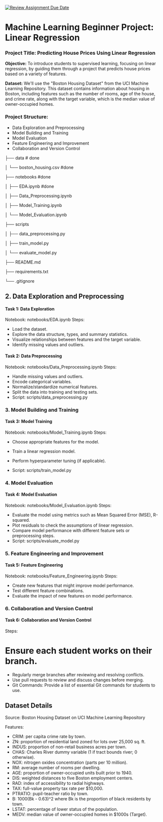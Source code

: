 [![Review Assignment Due Date](https://classroom.github.com/assets/deadline-readme-button-22041afd0340ce965d47ae6ef1cefeee28c7c493a6346c4f15d667ab976d596c.svg)](https://classroom.github.com/a/GGSndum_)
# Machine Learning Beginner Project: Linear Regression
### Project Title: Predicting House Prices Using Linear Regression

**Objective:** To introduce students to supervised learning, focusing on linear regression, by guiding them through a project that predicts house prices based on a variety of features.

**Dataset:** We'll use the "Boston Housing Dataset" from the UCI Machine Learning Repository. This dataset contains information about housing in Boston, including features such as the number of rooms, age of the house, and crime rate, along with the target variable, which is the median value of owner-occupied homes.

### Project Structure:

- Data Exploration and Preprocessing
- Model Building and Training
- Model Evaluation
- Feature Engineering and Improvement
- Collaboration and Version Control
  

├── data # done

│   └── boston_housing.csv      #done

├── notebooks   #done

│   ├── EDA.ipynb   #done

│   ├── Data_Preprocessing.ipynb

│   ├── Model_Training.ipynb

│   └── Model_Evaluation.ipynb

├── scripts

│   ├── data_preprocessing.py

│   ├── train_model.py

│   └── evaluate_model.py

├── README.md

├── requirements.txt

└── .gitignore

## 2. Data Exploration and Preprocessing
#### **Task 1:** Data Exploration

Notebook: notebooks/EDA.ipynb
Steps:
- Load the dataset.
- Explore the data structure, types, and summary statistics.
- Visualize relationships between features and the target variable.
- Identify missing values and outliers.


#### Task 2: Data Preprocessing

Notebook: notebooks/Data_Preprocessing.ipynb
Steps:
- Handle missing values and outliers.
- Encode categorical variables.
- Normalize/standardize numerical features.
- Split the data into training and testing sets.
- Script: scripts/data_preprocessing.py


### 3. Model Building and Training
#### Task 3: Model Training

Notebook: notebooks/Model_Training.ipynb
Steps:
- Choose appropriate features for the model.
- Train a linear regression model.
- Perform hyperparameter tuning (if applicable).

- Script: scripts/train_model.py

### 4. Model Evaluation
#### Task 4: Model Evaluation

Notebook: notebooks/Model_Evaluation.ipynb
Steps:
- Evaluate the model using metrics such as Mean Squared Error (MSE), R-squared.
- Plot residuals to check the assumptions of linear regression.
- Compare model performance with different feature sets or preprocessing steps.
- Script: scripts/evaluate_model.py
### 5. Feature Engineering and Improvement
#### Task 5: Feature Engineering

Notebook: notebooks/Feature_Engineering.ipynb
Steps:
- Create new features that might improve model performance.
- Test different feature combinations.
- Evaluate the impact of new features on model performance.

### 6. Collaboration and Version Control
#### Task 6: Collaboration and Version Control

Steps:
# Ensure each student works on their branch.
- Regularly merge branches after reviewing and resolving conflicts.
- Use pull requests to review and discuss changes before merging.
- Git Commands: Provide a list of essential Git commands for students to use.


## Dataset Details
Source: Boston Housing Dataset on UCI Machine Learning Repository

Features:

- CRIM: per capita crime rate by town.
- ZN: proportion of residential land zoned for lots over 25,000 sq. ft.
- INDUS: proportion of non-retail business acres per town.
- CHAS: Charles River dummy variable (1 if tract bounds river; 0 otherwise).
- NOX: nitrogen oxides concentration (parts per 10 million).
- RM: average number of rooms per dwelling.
- AGE: proportion of owner-occupied units built prior to 1940.
- DIS: weighted distances to five Boston employment centers.
- RAD: index of accessibility to radial highways.
- TAX: full-value property tax rate per $10,000.
- PTRATIO: pupil-teacher ratio by town.
- B: 1000(Bk - 0.63)^2 where Bk is the proportion of black residents by town.
- LSTAT: percentage of lower status of the population.
- MEDV: median value of owner-occupied homes in $1000s (Target).
